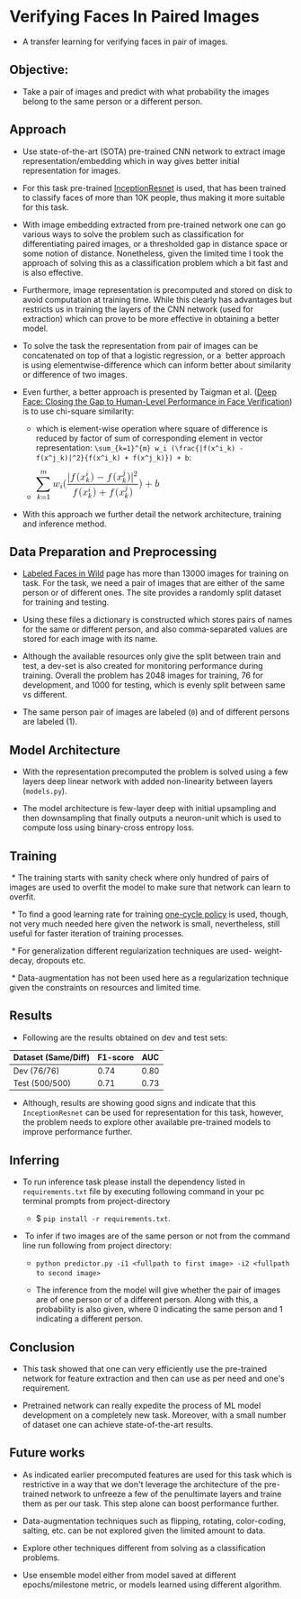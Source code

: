 # Verifying Faces In Paired Images <!-- (https://gist.github.com/prats226/d3da93412fef04e3b55b85fed56839e5) -->
 - A transfer learning for verifying faces in pair of images. 

## Objective:
 * Take a pair of images and predict with what probability the images belong to the same person or a different person.


## Approach

 * Use state-of-the-art (SOTA) pre-trained CNN network to extract image representation/embedding which in way gives better initial representation for images.
 
 * For this task pre-trained [InceptionResnet](https://github.com/timesler/facenet-pytorch) is used, that has been trained to classify faces of more than 10K people, thus making it more suitable for this task.
 
 * With image embedding extracted from pre-trained network one can go various ways to solve the problem such as classification for differentiating paired images, or a thresholded gap in distance space or some notion of distance. Nonetheless, given the limited time I took the approach of solving this as a classification problem which a bit fast and is also effective.

 * Furthermore, image representation is precomputed and stored on disk to avoid computation at training time. While this clearly has advantages but restricts us in training the layers of the CNN network (used for extraction) which can prove to be more effective in obtaining a better model.

 * To solve the task the representation from pair of images can be concatenated on top of that a logistic regression, or a  better approach is using elementwise-difference which can inform better about similarity or difference of two images.

 * Even further, a better approach is presented by Taigman et al. ([Deep Face: Closing the Gap to Human-Level Performance in Face Verification](https://www.cs.toronto.edu/~ranzato/publications/taigman_cvpr14.pdf)) is to use chi-square similarity:
   
   - which is element-wise operation where square of difference is reduced by factor of sum of corresponding element in vector representation: `\sum_{k=1}^{m} w_i (\frac{|f(x^i_k) - f(x^j_k)|^2}{f(x^i_k) + f(x^j_k)}) + b`: 

   - ![](gif.gif)

 * With this approach we further detail the network architecture, training and inference method.


## Data Preparation and Preprocessing

 * [Labeled Faces in Wild](http://vis-www.cs.umass.edu/lfw/) page has more than 13000 images for training on task. For the task, we need a pair of images that are either of the same person or of different ones. The site provides a randomly split dataset for training and testing. 

 * Using these files a dictionary is constructed which stores pairs of names for the same or different person, and also comma-separated values are stored for each image with its name. 

 * Although the available resources only give the split between train and test, a dev-set is also created for monitoring performance during training. Overall the problem has 2048 images for training, 76 for development, and 1000 for testing, which is evenly split between same vs different.

 * The same person pair of images are labeled (`0`) and of different persons are labeled (1).


## Model Architecture

 * With the representation precomputed the problem is solved using a few layers deep linear network with added non-linearity between layers (`models.py`).

 * The model architecture is few-layer deep with initial upsampling and then downsampling that finally outputs a neuron-unit which is used to compute loss using binary-cross entropy loss.


## Training

 * The training starts with sanity check where only hundred of pairs of images are used to overfit the model to make sure that network can learn to overfit.

 * To find a good learning rate for training [one-cycle policy](https://arxiv.org/abs/1803.09820) is used, though, not very much needed here given the network is small, nevertheless, still useful for faster iteration of training processes. 

 * For generalization different regularization techniques are used- weight-decay, dropouts etc. 

 * Data-augmentation has not been used here as a regularization technique given the constraints on resources and limited time.


## Results

* Following are the results obtained on dev and test sets:
<!-- https://www.tablesgenerator.com/markdown_tables -->
| Dataset  (Same/Diff) | F1-score | AUC  |
|----------------------|----------|------|
| Dev (76/76)          | 0.74     | 0.80 |
| Test (500/500)       | 0.71     | 0.73 |


* Although, results are showing good signs and indicate that this `InceptionResnet` can be used for representation for this task, however, the problem needs to explore other available pre-trained models to improve performance further.

## Inferring

 * To run inference task please install the dependency listed in `requirements.txt` file by executing following command in your pc terminal prompts from project-directory

   - $ `pip install -r requirements.txt`.

 *  To infer if two images are of the same person or not from the command line run following from project directory:

   - `python predictor.py -i1 <fullpath to first image> -i2 <fullpath to second image>` 

   - The inference from the model will give whether the pair of images are of one person or of a different person. Along with this, a probability is also given, where 0 indicating the same person and 1 indicating a different person. 


## Conclusion

 * This task showed that one can very efficiently use the pre-trained network for feature extraction and then can use as per need and one's requirement.  

 * Pretrained network can really expedite the process of ML model development on a completely new task. Moreover, with a small number of dataset one can achieve state-of-the-art results. 



## Future works

 * As indicated earlier precomputed features are used for this task which is restrictive in a way that we don't leverage the architecture of the pre-trained network to unfreeze a few of the penultimate layers and traine them as per our task. This step alone can boost performance further.
 
 * Data-augmentation techniques such as flipping, rotating, color-coding, salting, etc. can be not explored given the limited amount to data.
 
 * Explore other techniques different from solving as a classification problems. 

 * Use ensemble model either from model saved at different epochs/milestone metric, or models learned using different algorithm.  





